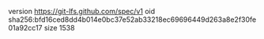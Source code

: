 version https://git-lfs.github.com/spec/v1
oid sha256:bfd16ced8dd4b014e0bc37e52ab33218ec69696449d263a8e2f30fe01a92cc17
size 1538
